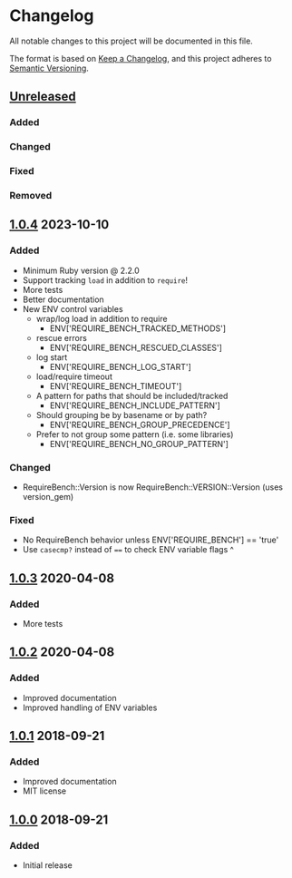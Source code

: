 # Changelog
All notable changes to this project will be documented in this file.

The format is based on [Keep a Changelog](https://keepachangelog.com/en/1.0.0/),
and this project adheres to [Semantic Versioning](https://semver.org/spec/v2.0.0.html).

## [Unreleased]
### Added
### Changed
### Fixed
### Removed

## [1.0.4] 2023-10-10
### Added
- Minimum Ruby version @ 2.2.0
- Support tracking `load` in addition to `require`!
- More tests
- Better documentation
- New ENV control variables
  - wrap/log load in addition to require
    - ENV['REQUIRE_BENCH_TRACKED_METHODS']
  - rescue errors
    - ENV['REQUIRE_BENCH_RESCUED_CLASSES']
  - log start
    - ENV['REQUIRE_BENCH_LOG_START']
  - load/require timeout
    - ENV['REQUIRE_BENCH_TIMEOUT']
  - A pattern for paths that should be included/tracked
    - ENV['REQUIRE_BENCH_INCLUDE_PATTERN']
  - Should grouping be by basename or by path?
    - ENV['REQUIRE_BENCH_GROUP_PRECEDENCE']
  - Prefer to not group some pattern (i.e. some libraries)
    - ENV['REQUIRE_BENCH_NO_GROUP_PATTERN']
### Changed
- RequireBench::Version is now RequireBench::VERSION::Version (uses version_gem)
### Fixed
- No RequireBench behavior unless ENV['REQUIRE_BENCH'] == 'true'
- Use `casecmp?` instead of `==` to check ENV variable flags ^

## [1.0.3] 2020-04-08
### Added
- More tests

## [1.0.2] 2020-04-08
### Added
- Improved documentation
- Improved handling of ENV variables

## [1.0.1] 2018-09-21
### Added
- Improved documentation
- MIT license

## [1.0.0] 2018-09-21
### Added
- Initial release

[Unreleased]: https://gitlab.com/pboling/require_bench/-/compare/v1.0.4...HEAD
[1.0.4]: https://gitlab.com/pboling/require_bench/-/compare/v1.0.3...v1.0.4
[1.0.3]: https://gitlab.com/pboling/require_bench/-/compare/v1.0.2...v1.0.3
[1.0.2]: https://gitlab.com/pboling/require_bench/-/compare/v1.0.1...v1.0.2
[1.0.1]: https://gitlab.com/pboling/require_bench/-/compare/v1.0.0...v1.0.1
[1.0.0]: https://gitlab.com/pboling/require_bench/-/compare/67e03119ddb8be7b04ae7fd12da62d0ea5b6fb74...v1.0.0
